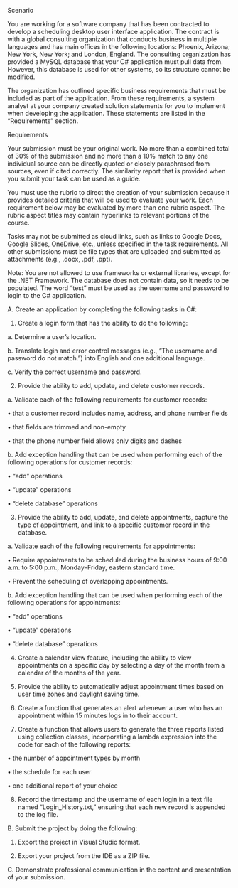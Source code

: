 Scenario

You are working for a software company that has been contracted to develop a scheduling desktop user interface application. The contract is with a global consulting organization that conducts business in multiple languages and has main offices in the following locations: Phoenix, Arizona; New York, New York; and London, England. The consulting organization has provided a MySQL database that your C# application must pull data from. However, this database is used for other systems, so its structure cannot be modified.

The organization has outlined specific business requirements that must be included as part of the application. From these requirements, a system analyst at your company created solution statements for you to implement when developing the application. These statements are listed in the “Requirements” section.

Requirements

Your submission must be your original work. No more than a combined total of 30% of the submission and no more than a 10% match to any one individual source can be directly quoted or closely paraphrased from sources, even if cited correctly. The similarity report that is provided when you submit your task can be used as a guide.

You must use the rubric to direct the creation of your submission because it provides detailed criteria that will be used to evaluate your work. Each requirement below may be evaluated by more than one rubric aspect. The rubric aspect titles may contain hyperlinks to relevant portions of the course.

Tasks may not be submitted as cloud links, such as links to Google Docs, Google Slides, OneDrive, etc., unless specified in the task requirements. All other submissions must be file types that are uploaded and submitted as attachments (e.g., .docx, .pdf, .ppt).

Note: You are not allowed to use frameworks or external libraries, except for the .NET Framework. The database does not contain data, so it needs to be populated. The word “test” must be used as the username and password to login to the C# application.

A.   Create an application by completing the following tasks in C#:


1.   Create a login form that has the ability to do the following:

a.   Determine a user’s location.

b.   Translate login and error control messages (e.g., “The username and password do not match.”) into English and one additional language.

c.   Verify the correct username and password.


2.   Provide the ability to add, update, and delete customer records.

a.   Validate each of the following requirements for customer records:

•    that a customer record includes name, address, and phone number fields

•    that fields are trimmed and non-empty

•    that the phone number field allows only digits and dashes

b.   Add exception handling that can be used when performing each of the following operations for customer records:

•    “add” operations

•    “update” operations

•    “delete database” operations


3.   Provide the ability to add, update, and delete appointments, capture the type of appointment, and link to a specific customer record in the database.

a.   Validate each of the following requirements for appointments:

•    Require appointments to be scheduled during the business hours of 9:00 a.m. to 5:00 p.m., Monday–Friday, eastern standard time.

•    Prevent the scheduling of overlapping appointments.

b.   Add exception handling that can be used when performing each of the following operations for appointments:

•    “add” operations

•    “update” operations

•    “delete database” operations


4.   Create a calendar view feature, including the ability to view appointments on a specific day by selecting a day of the month from a calendar of the months of the year.


5.   Provide the ability to automatically adjust appointment times based on user time zones and daylight saving time.


6.   Create a function that generates an alert whenever a user who has an appointment within 15 minutes logs in to their account.


7.   Create a function that allows users to generate the three reports listed using collection classes, incorporating a lambda expression into the code for each of the following reports:

•    the number of appointment types by month

•    the schedule for each user

•    one additional report of your choice


8.   Record the timestamp and the username of each login in a text file named “Login_History.txt,” ensuring that each new record is appended to the log file.


B.   Submit the project by doing the following:

1.   Export the project in Visual Studio format.

2.   Export your project from the IDE as a ZIP file.


C.   Demonstrate professional communication in the content and presentation of your submission.
